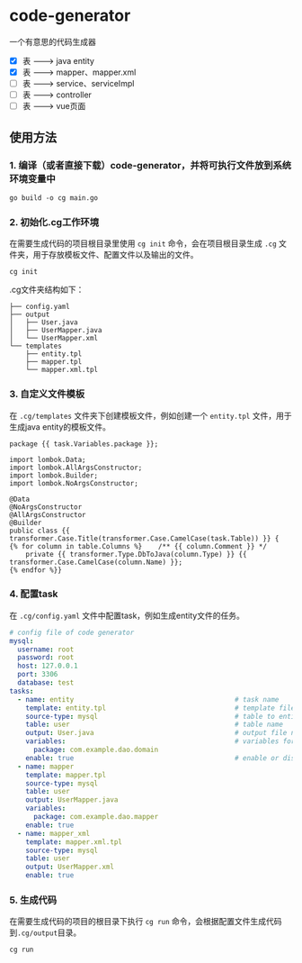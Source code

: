 # code-generator
一个有意思的代码生成器
- [x] 表 ---> java entity
- [x] 表 ---> mapper、mapper.xml
- [ ] 表 ---> service、serviceImpl
- [ ] 表 ---> controller
- [ ] 表 ---> vue页面

## 使用方法
### 1. 编译（或者直接下载）code-generator，并将可执行文件放到系统环境变量中
```shell
go build -o cg main.go
```

### 2. 初始化.cg工作环境
在需要生成代码的项目根目录里使用 `cg init` 命令，会在项目根目录生成 `.cg` 文件夹，用于存放模板文件、配置文件以及输出的文件。
```shell
cg init
```

.cg文件夹结构如下：
```text
├── config.yaml
├── output
│   ├── User.java
│   ├── UserMapper.java
│   └── UserMapper.xml
└── templates
    ├── entity.tpl
    ├── mapper.tpl
    └── mapper.xml.tpl
```
### 3. 自定义文件模板
在 `.cg/templates` 文件夹下创建模板文件，例如创建一个 `entity.tpl` 文件，用于生成java entity的模板文件。
```text
package {{ task.Variables.package }};

import lombok.Data;
import lombok.AllArgsConstructor;
import lombok.Builder;
import lombok.NoArgsConstructor;

@Data
@NoArgsConstructor
@AllArgsConstructor
@Builder
public class {{ transformer.Case.Title(transformer.Case.CamelCase(task.Table)) }} {
{% for column in table.Columns %}    /** {{ column.Comment }} */
    private {{ transformer.Type.DbToJava(column.Type) }} {{ transformer.Case.CamelCase(column.Name) }};
{% endfor %}}
```
### 4. 配置task
在 `.cg/config.yaml` 文件中配置task，例如生成entity文件的任务。
```yaml
# config file of code generator
mysql:
  username: root
  password: root
  host: 127.0.0.1
  port: 3306
  database: test
tasks:
  - name: entity                                        # task name
    template: entity.tpl                                # template file from .cg/templates folder
    source-type: mysql                                  # table to entity
    table: user                                         # table name
    output: User.java                                   # output file name
    variables:                                          # variables for template
      package: com.example.dao.domain
    enable: true                                        # enable or disable the task
  - name: mapper
    template: mapper.tpl
    source-type: mysql
    table: user
    output: UserMapper.java
    variables:
      package: com.example.dao.mapper
    enable: true
  - name: mapper_xml
    template: mapper.xml.tpl
    source-type: mysql
    table: user
    output: UserMapper.xml
    enable: true
```
### 5. 生成代码
在需要生成代码的项目的根目录下执行 `cg run` 命令，会根据配置文件生成代码到`.cg/output`目录。
```shell
cg run
```